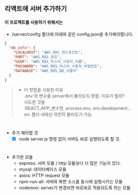 ## 리액트에 서버 추가하기    
#### 이 프로젝트를 사용하기 위해서는 
+ /server/config 폴더에 아래와 같은 config.json을 추가해야합니다.   
```json
{
  "db_info": {
    "LOCALHOST": "AWS_RDS_엔드포인트",
    "PORT": "AWS_RDS_포트",
    "USER": "AWS_RDS_마스터_사용자_이름",
    "PASSWORD": "AWS_RDS_마스터_사용자_비밀번호",
    "DATABASE": "AWS_RDS_DB_식별자"
  }
}
```  

>- 이 방법을 사용한 이유   
>  .env 의 변수를 server에서 불러오지 못함. 이유가 뭘까?  
>  시도한 것들  
>    :REACT_APP_변수명, process.env, env.development...  
>  src 폴더 내에선 여전히 불러오기 가능.
#
+ 추가 해야할 것   
  - [X] node server.js 명령 없이 서버도 바로 실행되도록 할 것.  
#
+ 추가한 모듈   
  - express: 서버 모듈 / http 모듈보다 더 많은 기능이 있다. 
  - mysql: 데이터베이스 모듈
  - axios: HTTP request 모듈
  - npm-run-all: 서버와 화면 소스를 동시에 실행시키는 모듈
  - nodemon: server가 변경되면 바로바로 적용되도록 하는 모듈
  
